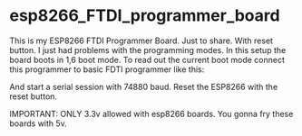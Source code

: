 # esp8266_FTDI_programmer_board
This is my ESP8266 FTDI Programmer Board. Just to share. With reset button.
I just had problems with the programming modes. In this setup the board boots in 1,6 boot mode.
To read out the current boot mode connect this programmer to basic FDTI programmer like this:

And start a serial session with 74880 baud. Reset the ESP8266 with the reset button.



IMPORTANT:
ONLY 3.3v allowed with esp8266 boards. You gonna fry these boards with 5v. 
